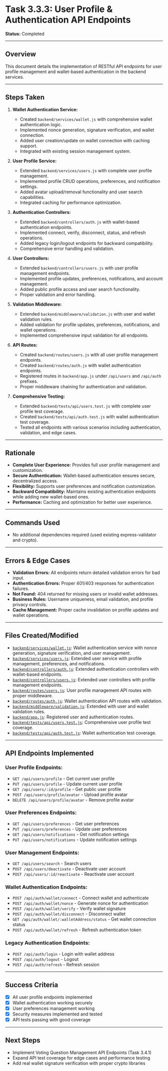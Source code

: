 # Task 3.3.3: User Profile & Authentication API Endpoints

**Status:** Completed

---

## Overview
This document details the implementation of RESTful API endpoints for user profile management and wallet-based authentication in the backend services.

---

## Steps Taken
1. **Wallet Authentication Service:**
   - Created `backend/services/wallet.js` with comprehensive wallet authentication logic.
   - Implemented nonce generation, signature verification, and wallet connection.
   - Added user creation/update on wallet connection with caching support.
   - Integrated with existing session management system.

2. **User Profile Service:**
   - Extended `backend/services/users.js` with complete user profile management.
   - Implemented profile CRUD operations, preferences, and notification settings.
   - Added avatar upload/removal functionality and user search capabilities.
   - Integrated caching for performance optimization.

3. **Authentication Controllers:**
   - Extended `backend/controllers/auth.js` with wallet-based authentication endpoints.
   - Implemented connect, verify, disconnect, status, and refresh operations.
   - Added legacy login/logout endpoints for backward compatibility.
   - Comprehensive error handling and validation.

4. **User Controllers:**
   - Extended `backend/controllers/users.js` with user profile management endpoints.
   - Implemented profile updates, preferences, notifications, and account management.
   - Added public profile access and user search functionality.
   - Proper validation and error handling.

5. **Validation Middleware:**
   - Extended `backend/middleware/validation.js` with user and wallet validation rules.
   - Added validation for profile updates, preferences, notifications, and wallet operations.
   - Implemented comprehensive input validation for all endpoints.

6. **API Routes:**
   - Created `backend/routes/users.js` with all user profile management endpoints.
   - Created `backend/routes/auth.js` with wallet authentication endpoints.
   - Registered routes in `backend/app.js` under `/api/users` and `/api/auth` prefixes.
   - Proper middleware chaining for authentication and validation.

7. **Comprehensive Testing:**
   - Extended `backend/tests/api/users.test.js` with complete user profile test coverage.
   - Created `backend/tests/api/auth.test.js` with wallet authentication test coverage.
   - Tested all endpoints with various scenarios including authentication, validation, and edge cases.

---

## Rationale
- **Complete User Experience:** Provides full user profile management and customization.
- **Secure Authentication:** Wallet-based authentication ensures secure, decentralized access.
- **Flexibility:** Supports user preferences and notification customization.
- **Backward Compatibility:** Maintains existing authentication endpoints while adding new wallet-based ones.
- **Performance:** Caching and optimization for better user experience.

---

## Commands Used
- No additional dependencies required (used existing express-validator and crypto).

---

## Errors & Edge Cases
- **Validation Errors:** All endpoints return detailed validation errors for bad input.
- **Authentication Errors:** Proper 401/403 responses for authentication failures.
- **Not Found:** 404 returned for missing users or invalid wallet addresses.
- **Business Rules:** Username uniqueness, email validation, and profile privacy controls.
- **Cache Management:** Proper cache invalidation on profile updates and wallet operations.

---

## Files Created/Modified
- [`backend/services/wallet.js`](../backend/services/wallet.js): Wallet authentication service with nonce generation, signature verification, and user management.
- [`backend/services/users.js`](../backend/services/users.js): Extended user service with profile management, preferences, and notifications.
- [`backend/controllers/auth.js`](../backend/controllers/auth.js): Extended authentication controllers with wallet-based endpoints.
- [`backend/controllers/users.js`](../backend/controllers/users.js): Extended user controllers with profile management endpoints.
- [`backend/routes/users.js`](../backend/routes/users.js): User profile management API routes with proper middleware.
- [`backend/routes/auth.js`](../backend/routes/auth.js): Wallet authentication API routes with validation.
- [`backend/middleware/validation.js`](../backend/middleware/validation.js): Extended with user and wallet validation rules.
- [`backend/app.js`](../backend/app.js): Registered user and authentication routes.
- [`backend/tests/api/users.test.js`](../backend/tests/api/users.test.js): Comprehensive user profile test coverage.
- [`backend/tests/api/auth.test.js`](../backend/tests/api/auth.test.js): Wallet authentication test coverage.

---

## API Endpoints Implemented

### User Profile Endpoints:
- `GET /api/users/profile` - Get current user profile
- `PUT /api/users/profile` - Update current user profile
- `GET /api/users/:id/profile` - Get public user profile
- `POST /api/users/profile/avatar` - Upload profile avatar
- `DELETE /api/users/profile/avatar` - Remove profile avatar

### User Preferences Endpoints:
- `GET /api/users/preferences` - Get user preferences
- `PUT /api/users/preferences` - Update user preferences
- `GET /api/users/notifications` - Get notification settings
- `PUT /api/users/notifications` - Update notification settings

### User Management Endpoints:
- `GET /api/users/search` - Search users
- `POST /api/users/deactivate` - Deactivate user account
- `POST /api/users/:id/reactivate` - Reactivate user account

### Wallet Authentication Endpoints:
- `POST /api/auth/wallet/connect` - Connect wallet and authenticate
- `POST /api/auth/wallet/nonce` - Generate nonce for authentication
- `POST /api/auth/wallet/verify` - Verify wallet signature
- `POST /api/auth/wallet/disconnect` - Disconnect wallet
- `GET /api/auth/wallet/:walletAddress/status` - Get wallet connection status
- `POST /api/auth/wallet/refresh` - Refresh authentication token

### Legacy Authentication Endpoints:
- `POST /api/auth/login` - Login with wallet address
- `POST /api/auth/logout` - Logout
- `POST /api/auth/refresh` - Refresh session

---

## Success Criteria
- [x] All user profile endpoints implemented
- [x] Wallet authentication working securely
- [x] User preferences management working
- [x] Security measures implemented and tested
- [x] API tests passing with good coverage

---

## Next Steps
- Implement Voting Question Management API Endpoints (Task 3.4.1)
- Expand API test coverage for edge cases and performance testing
- Add real wallet signature verification with proper crypto libraries 